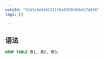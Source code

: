 ```yaml
---
noteId: "9243c9e0481311f0a6929b02b627d898"
tags: []

---
```


## 语法

```sql
DROP TABLE 表1, 表2, 表3;
```